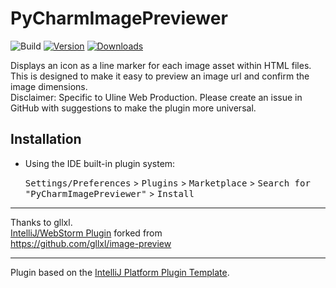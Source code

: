 # PyCharmImagePreviewer

![Build](https://github.com/dillongrimes/PyCharmImagePreviewer/workflows/Build/badge.svg)
[![Version](https://img.shields.io/jetbrains/plugin/v/PLUGIN_ID.svg)](https://plugins.jetbrains.com/plugin/PLUGIN_ID)
[![Downloads](https://img.shields.io/jetbrains/plugin/d/PLUGIN_ID.svg)](https://plugins.jetbrains.com/plugin/PLUGIN_ID)

<!-- Plugin description -->
Displays an icon as a line marker for each image asset within HTML files.</br>
This is designed to make it easy to preview an image url and confirm the image dimensions.</br>
Disclaimer: Specific to Uline Web Production.
Please create an issue in GitHub with suggestions to make the plugin more universal.</br><!-- Plugin description end -->

## Installation

- Using the IDE built-in plugin system:
  
  <kbd>Settings/Preferences</kbd> > <kbd>Plugins</kbd> > <kbd>Marketplace</kbd> > <kbd>Search for "PyCharmImagePreviewer"</kbd> >
  <kbd>Install</kbd>
  

---
Thanks to gllxl.<br>
[IntelliJ/WebStorm Plugin](https://plugins.jetbrains.com/plugin/21224-imagepreview)
 forked from<br>
https://github.com/gllxl/image-preview

--- 
Plugin based on the [IntelliJ Platform Plugin Template][template].

[template]: https://github.com/JetBrains/intellij-platform-plugin-template
[docs:plugin-description]: https://plugins.jetbrains.com/docs/intellij/plugin-user-experience.html#plugin-description-and-presentation
